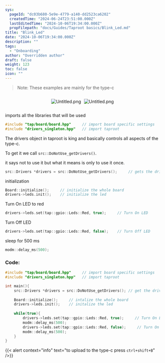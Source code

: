 ```yaml
---
sys:
  pageId: "dc03b680-5e9e-4779-a140-dd2523ca6202"
  createdTime: "2024-06-24T23:51:00.000Z"
  lastEditedTime: "2024-10-06T19:34:00.000Z"
  propFilepath: "docs/Guides/Taproot basics/Blink_Led.md"
title: "Blink_Led"
date: "2024-10-06T19:34:00.000Z"
description: ""
tags:
  - "Onboarding"
author: "Overridden author"
draft: false
weight: 123
toc: false
icon: ""
---
```


> Note: These examples are mainly for the type-c

<div style="display: flex;flex-direction: row; column-gap:10px; max-width: 630px;justify-content: center;">
<div>

![Untitled.png](https://prod-files-secure.s3.us-west-2.amazonaws.com/d518164a-d88e-44d1-a4ee-3adb3bd8bce0/72690bef-2855-4fb7-bc56-e952c6e1f269/Untitled.png?X-Amz-Algorithm=AWS4-HMAC-SHA256&X-Amz-Content-Sha256=UNSIGNED-PAYLOAD&X-Amz-Credential=ASIAZI2LB466ZZI5JIFT%2F20250607%2Fus-west-2%2Fs3%2Faws4_request&X-Amz-Date=20250607T210658Z&X-Amz-Expires=3600&X-Amz-Security-Token=IQoJb3JpZ2luX2VjEKX%2F%2F%2F%2F%2F%2F%2F%2F%2F%2FwEaCXVzLXdlc3QtMiJHMEUCIBQJtDRT8tkXOqAo4D7Jtpdu%2BkCLB%2FrEGNPGgZQOgslDAiEAo%2BtFp%2FzmVZi7m2NeDKOu9wkDrzMr7Ej0Kj1ffMkcl3gq%2FwMIfhAAGgw2Mzc0MjMxODM4MDUiDI%2FuVYQjnM2ljKRJZircA4jE%2BmPrj%2BbUCrZQ5mCH%2BnKcJBUOni6T4HVXv3GRBWYVGlq6NsSSZysG7Xz1Siz8bfSHLzHw89ptMz9246LfDhb2PQtlxnxK0IVmwYwlGo5bCSGd7aYjzu9694oPsz8jomVMhbDEkogM%2BUpM5mg9E0DmWg9hPkILGUBC1KpWFIWez5sUWskfQrUkJHC6wpp0OtTxTj6CbBRO%2FKWAZoRnPqLe8zmoxntehwYugn%2F9lybDOhhr4B2ML%2FJs4EbNepiQfqtlcq9NJmSC11s2S3TPbSmoPeUGzbnKn0OtHKsD0%2BLnUhNfz%2FEIPND9vCCdzDYbpJ2SOeixCVS2ANv0zoQ3QZMBrZrrdLpf5Hd78DgGCtFNKzusg1B3C8PsY1P67JsMGM3NmlCTiyMFknWMod1wF39herK05jolZtqoumV44rmH7yFhkYOY%2FBRdYCvfv3IgQfb3n%2FP6CEGAWVFvIF6ZwKG49VnrS9BX8uA17b1o%2FbjXKG8smRCQgNEgYETiXElG%2B4%2BWqIqYqxd%2BJgGMgQ9odqFWo75nHX2LSVP8H%2F5a4YQV5UHa9yDOJOvrTSDrSNwArzJ1ech9HZlSXYc5iL%2FfqBVBp2HHJCM%2BFgT0RkJVxNnaGFZVeulfn83DtNTgMIPTksIGOqUBKKihZeV024AkB5YnMO8WFnpgMLLhAaray7oo5K%2BLdj9A13l7wfONF2wjAPX23PEnf2HDOOitWmQxiIenrkYPJCvwLaqIbQmpjxFgwFeLQ3AhYU8q3YXV%2F7FanJ2mwBs8pJPbCDa2tkkU4K0D2Y5z%2FvEfS1MI8R0E%2BIgOkkPkWm%2FzDldqo908jixq6NgOJMjhBYEuTLcNAUzGHxEIrgWS19a04dbe&X-Amz-Signature=5ac37617935bf85eccfa6cb77f68639642546d407bcdc1d2ef478035af31a00d&X-Amz-SignedHeaders=host&x-id=GetObject)

</div>
<div>

![Untitled.png](https://prod-files-secure.s3.us-west-2.amazonaws.com/d518164a-d88e-44d1-a4ee-3adb3bd8bce0/87421930-1007-4f71-86ec-25221b515fdd/Untitled.png?X-Amz-Algorithm=AWS4-HMAC-SHA256&X-Amz-Content-Sha256=UNSIGNED-PAYLOAD&X-Amz-Credential=ASIAZI2LB466RMNR4VZ6%2F20250607%2Fus-west-2%2Fs3%2Faws4_request&X-Amz-Date=20250607T210658Z&X-Amz-Expires=3600&X-Amz-Security-Token=IQoJb3JpZ2luX2VjEKX%2F%2F%2F%2F%2F%2F%2F%2F%2F%2FwEaCXVzLXdlc3QtMiJIMEYCIQD1R2CoQZSHnTlYE%2Fi5twth3dWw7lVsQAbjy1vnpmkaTgIhAJfPG892uh055LHzEycJc9skox1a7CkkBkGrh7BgnKXMKv8DCH4QABoMNjM3NDIzMTgzODA1IgzAzur5Tx0kZpD2xnMq3AMVwy6BS3ISgCcayMcRFtnkh2B3aCJXRIyBI36VRcuYhfX7oEwhPOYx%2FXyVwZEQvfsOvuOpQXqMrAB8K0RBqE2Au%2Bj9%2BpwjcmZkl5Ee04iS%2F8XkoPYcvM4LPZBV3JFh%2BwskCh%2B0KbqjmvQ2JHFQje3cOnObh0t3MJHlLbxNYp35VggCZtxJyxNm54J3yIcs4aasns2Dq1%2BoKLNHIVKu5wdZd7haXPCw7alrXQa68i7vwgTqet7R%2FYk1PACzMtbtkzzR1zBu6GlVrFII7rQ4SkoFQX2Gnpq1Oo5x9A%2BjbsR2bYfNYlJ71biMnmDPLlzCJHb4%2BIa8LtXWSImZAsq9vvZKt3slUiGY2tBtpvdoWu%2BlJ5pJkUTpuPHlFfmqu7IF%2FPeq6VyrPT3T9OpTGpd0J%2F6lcM32MKOjoMocyBYaxSJRhfvUNbqLD9zZJSEqnd3FTt%2BggGL4aCML0m35BP%2FMnS%2Fq7f1bP7UkKBGSBaIAkJsyl6YF1aPkN%2FUD9D2zuryZvOPE%2BGX2z7koP6dklObC4QQubOhxutpbH%2FoAhHlH8RXSparIH3m69ELjkeCx89f4O8Y77cKkHYKDYD3oaACu%2Frb4Xnv2vfL%2Ff2UtshK4MJwbIza2mVRG5VqU1RRT6DDw0pLCBjqkAb9WSysbAPB7Y609lhtAvJYnLnW299IaZuA%2Beoc2Akg%2FILfvlcLKU%2FXhw4Oh3eItrpK842sSE7cXT%2B9gn0A119RIjQxPmqUlB3Yi6Ye15m%2BR4W33pG6o577CGrKekkhezswLVuMf%2FEkvXPIZU1X2GEYnQZ8i%2B3%2F%2FmrQEf7yJNYY3jKgU1FL2AKXYKORAFTn5mEM0X%2FjydhCEVrSFBxhgbwXvBejb&X-Amz-Signature=82b36f1b53f1199b00c272559788f5b702e501b4799f4b6978c00c4a9c5433df&X-Amz-SignedHeaders=host&x-id=GetObject)

</div>
</div>

imports all the libraries that will be used

```cpp
#include "tap/board/board.hpp"     // import board specific settings
#include "drivers_singleton.hpp"   // import taproot
```

The drivers object in taproot is king and basically controls all aspects of the type-c.

To get it we call `src::DoNotUse_getDrivers()`.

it says not to use it but what it means is only to use it once.

```cpp
src::Drivers *drivers = src::DoNotUse_getDrivers();     // gets the driver object
```

initialization

```cpp
Board::initialize();     // initialize the whole board
drivers->leds.init();    // initialize the led
```

Turn On LED to red

```cpp
drivers->leds.set(tap::gpio::Leds::Red, true);     // Turn On LED
```

Turn Off LED

```cpp
drivers->leds.set(tap::gpio::Leds::Red, false);    // Turn Off LED
```

sleep for 500 ms

```cpp
modm::delay_ms(500);
```

### Code:

```cpp
#include "tap/board/board.hpp"     // import board specific settings
#include "drivers_singleton.hpp"   // import taproot

int main(){
    src::Drivers *drivers = src::DoNotUse_getDrivers(); // get the driver object
    
    Board::initialize();     // intalize the whole board
    drivers->leds.init();    // initalize the led
    
    while(true){
        drivers->leds.set(tap::gpio::Leds::Red, true);     // Turn On LED
        modm::delay_ms(500);
        drivers->leds.set(tap::gpio::Leds::Red, false);     // Turn On LED
        modm::delay_ms(500);
    }
}
```

{{< alert context="info" text="to upload to the type-c press `ctrl+shift+B`" />}}
